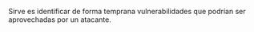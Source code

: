 Sirve es identificar de forma temprana vulnerabilidades que podrían ser aprovechadas por un atacante.
